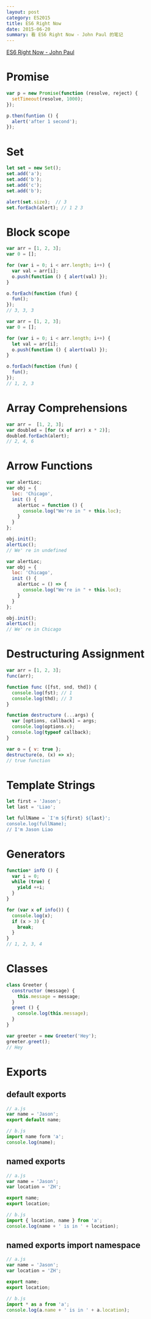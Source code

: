 ```yaml
---
layout: post
category: ES2015
title: ES6 Right Now
date: 2015-06-20
summary: 看 ES6 Right Now - John Paul 的笔记
---
```


[ES6 Right Now - John Paul](https://www.youtube.com/watch?v=rwm5JLqCpdk)

# Promise

```javascript
var p = new Promise(function (resolve, reject) {
  setTimeout(resolve, 1000);
});

p.then(funtion () {
  alert('after 1 second');
});
```

# Set

```javascript
let set = new Set();
set.add('a');
set.add('b');
set.add('c');
set.add('b');

alert(set.size);  // 3
set.forEach(alert); // 1 2 3
```

# Block scope

```javascript
var arr = [1, 2, 3];
var 0 = [];

for (var i = 0; i < arr.length; i++) {
  var val = arr[i];
  o.push(function () { alert(val) });
}

o.forEach(function (fun) {
  fun();
});
// 3, 3, 3

var arr = [1, 2, 3];
var 0 = [];

for (var i = 0; i < arr.length; i++) {
  let val = arr[i];
  o.push(function () { alert(val) });
}

o.forEach(function (fun) {
  fun();
});
// 1, 2, 3
```

# Array Comprehensions

```javascript
var arr =  [1, 2, 3];
var doubled = [for (x of arr) x * 2)];
doubled.forEach(alert);
// 2, 4, 6
```

# Arrow Functions

```javascript
var alertLoc;
var obj = {
  loc: 'Chicago',
  init () {
    alertLoc = function () {
      console.log("We're in " + this.loc);
    }
  }
};

obj.init();
alertLoc();
// We' re in undefined

var alertLoc;
var obj = {
  loc: 'Chicago',
  init () {
    alertLoc = () => {
      console.log("We're in " + this.loc);
    }
  }
};

obj.init();
alertLoc();
// We' re in Chicago
```

# Destructuring Assignment

```javascript
var arr = [1, 2, 3];
func(arr);

function func ([fst, snd, thd]) {
  console.log(fst); // 1
  console.log(thd); // 3
}

function destructure (...args) {
  var [options, callback] = args;
  console.log(options.v);
  console.log(typeof callback);
}

var o = { v: true };
destructure(o, (x) => x);
// true function
```

# Template Strings

```javascript
let first = 'Jason';
let last = 'Liao';

let fullName = `I'm ${first} ${last}';
console.log(fullName);
// I'm Jason Liao
```

# Generators

```javascript
function* infO () {
  var i = 0;
  while (true) {
    yield ++i;
  }
}

for (var x of info()) {
  console.log(x);
  if (x > 3) {
    break;
  }
}
// 1, 2, 3, 4
```

# Classes

```javascript
class Greeter {
  constructor (message) {
    this.message = message;
  }
  greet () {
    console.log(this.message);
  }
}

var greeter = new Greeter('Hey');
greeter.greet();
// Hey
```

# Exports 

## default exports

```javascript
// a.js
var name = 'Jason';
export default name;

// b.js
import name form 'a';
console.log(name);
```

## named exports

```javascript
// a.js
var name = 'Jason';
var location = 'ZH';

export name;
export location;

// b.js
import { location, name } from 'a';
console.log(name + ' is in ' + location);
```

## named exports import namespace

```javascript
// a.js
var name = 'Jason';
var location = 'ZH';

export name;
export location;

// b.js
import * as a from 'a';
console.log(a.name + ' is in ' + a.location);
```
